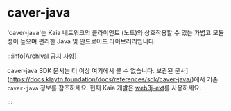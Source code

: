 # caver-java

'caver-java'는 Kaia 네트워크의 클라이언트 \(노드\)와 상호작용할 수 있는 가볍고 모듈성이 높으며 편리한 Java 및 안드로이드 라이브러리입니다.

:::info[Archival 공지 사항]

caver-java SDK 문서는 더 이상 여기에서 볼 수 없습니다. 보관된 문서](https://docs.klaytn.foundation/docs/references/sdk/caver-java/)에서 기존 `caver-java` 정보를 참조하세요. 현재 Kaia 개발은 [web3j-ext](../web3j-ext/getting-started.md)를 사용하세요.

:::